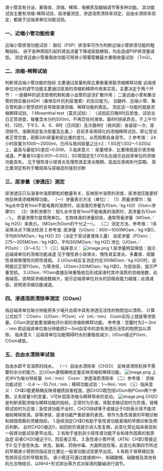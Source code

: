 ## 


肾小管具有分泌、重吸收、浓缩、稀释、电解质及酸碱调节等多种功能。
其功能试验主要有浓缩-稀释试验、尿渗量测定、渗透溶质清除率测定、自由水清除率测定，都属于远端肾单位功能试验。

### 一、近端小管功能检查
近端小管排泄功能试验：
酚红（PSP）排泄率可作为判断近端小管排泄功能的粗略指标。
由于各种原因引起的肾血流量下降或尿路梗阻，均会造成PSP排泄量减低。
测定肾近曲小管重吸收功能可用肾小管葡萄糖最大重吸收量试验 （TmG）。

### 二、浓缩-稀释试验
判断肾远端小管功能的指标
主要通过尿量和尿比重衡量肾脏浓缩稀释功能
远端肾单位对水的调节功能主要通过尿液的浓缩和稀释作用来实现，主要决定于两个环节：
一是髓袢的逆流倍增机制和直小血管的逆流扩散作用；
二是远曲小管和集合管的效应器对ADH（垂体后叶抗利尿激素）的反应能力。
当髓袢、远端小管、集合管和直小管受损时会导致尿液浓缩、稀释功能的紊乱。
测定这一功能的就是浓缩稀释试验。
1.Mosenthal test（莫氏试验）：
（试验前日晚8时后禁食，试验当日正常进食，每餐含水分约500ml，不再饮任何液体。晨8时排尿弃去，于上午10时、12时，下午2、4、6、8时（日间尿）及次晨8时（夜间尿）各留尿～次，尿须排尽。准确测定各次尿量及比重。）
目前多采用简化的浓缩稀释试验，即让受试者正常饮食，观察24h尿量和尿比重的变化，从而观察自身调节。
2.参考值：
24小时尿量为1000～2000ml，日间与夜间尿量之比≥2：1
SG在1.002～1.020以上，最高与最低SG差应>0.009。
3.临床意义：
尿量增多、比重降低提示肾浓缩减退，严重者SG差0.001～0.002，SG常固定在1.010左右提示远段肾单位的浓缩功能丧失。
见于慢性肾小球肾炎及慢性肾盂肾炎晚期，高血压肾病失代偿期。
尿比重测定有利于糖尿病与尿崩症的鉴别诊断

### 三、尿渗量（渗透压）测定
尿渗透压只与溶液中溶质颗粒的数量有关，反映尿中溶质的浓度，尿渗透压能更好地反映肾浓缩稀释功能。 
（一）渗量表示方法（单位）：
（1）质量渗摩尔：指1kg水中含有1mol不能电离的溶质时，该溶液的渗量为1Osm／kg H20（Osm=渗摩尔）
（2）体积渗摩尔：指1L水中含有1mol不能电离的溶质时，其渗量为1Osm／L。
质量渗摩尔是常用单位。
生物体液的渗量较低，通常用毫渗量（MOsm／kg H2O）来表示。（MOsm为Osm的千分之一）。
（二）测定方法、参考值：
1多采用冰点下降法检测
2.参考值:
尿渗量（UOsm）：600～1000MOsm／kg H**2**O，平均800MOsm／kg H2O
2O（决定于受试者液体入量）
血浆渗量（POsm）：275～305MOsm／kg H**2**O，平均300MOsm／kg H2O
渗比（UOsm／POsm）：（3～4.5）：1
（三）临床意义：
![image.png](https://cdn.nlark.com/yuque/0/2022/png/33570603/1666481803349-0e3481d8-f608-4b32-b53c-4a18774b92c7.png#clientId=u09f5fc15-e216-4&crop=0&crop=0&crop=1&crop=1&from=paste&id=u567ff243&margin=%5Bobject%20Object%5D&name=image.png&originHeight=98&originWidth=501&originalType=url&ratio=1&rotation=0&showTitle=false&size=6607&status=done&style=none&taskId=u591eef46-a8d2-402a-b817-f04ba4e428f&title=)
1.尿渗量明显降低：提示远端肾单位的浓缩功能减退 
见于慢性肾小球肾炎、慢性肾盂肾炎、多囊肾、尿酸性肾病等慢性间质性肾病。
2.UOsm经反复测定约在300MOsm／kg H2O时，说明接近正常POsm，为等渗尿，UOsm<200MOsm／kg H**2**O，为低张尿，提示严重受损。
3.UOsm／POsm直接反映重吸收后形成尿液时其中溶质的浓缩倍数，此值越高，说明尿浓缩倍数越大，提示远端肾单位对水的回吸收能力越强；此值减低，说明肾浓缩功能减退。

### 四、渗透溶质清除率测定（COsm）
指远端肾单位每分钟能把多少毫升血浆中具有渗透压活性的物质加以清除。
计算公式如下：COsm=（UOsm／POsm）×V（ml／min）
Cosm实际上就是等渗尿量。COsm测定能更准确地评价肾的浓缩和稀释功能。
参考值：空腹时为2～3ml／min
即远端肾单位每分钟能把2～3ml血浆中的具有渗透压活性的物质加以清除。
临床意义：远端肾单位功能障碍时水的重吸收减少，UOsm接近POsm，COsm减低。

### 五、自由水清除率试验
自由水即不含溶质的纯水。
（一）自由水清除率（CH2O）
反映肾清除机体不需要的水分的能力，比UOsm更精确地定量反映浓缩和稀释功能。 
![image.png](https://cdn.nlark.com/yuque/0/2022/png/33570603/1666481803393-3c5e1b2f-54b8-43cb-b51d-36118fa25570.png#clientId=u09f5fc15-e216-4&crop=0&crop=0&crop=1&crop=1&from=paste&id=u74915434&margin=%5Bobject%20Object%5D&name=image.png&originHeight=52&originWidth=220&originalType=url&ratio=1&rotation=0&showTitle=false&size=1392&status=done&style=none&taskId=ud8f1ba86-27d8-47bd-b8c4-a8f9247d71f&title=)
上式中V为每分钟尿量（ml／min） Cosm：渗透溶质清除率
（二）参考值：
浓缩功能试验：-0.4 ～ -10.7ml／min；稀释功能试验：1～9ml／min
（三）临床意义：
CH**2**O能更精确反映肾髓质损害程度。因CH2O既包括UOsm和POsm两个参数，又有尿量V的变量，V可补偿尿浓缩与稀释带来的变动。
![image.png](https://cdn.nlark.com/yuque/0/2022/png/33570603/1666481803468-e2551a0f-2d9b-427c-a558-9d8b3ac939b4.png#clientId=u09f5fc15-e216-4&crop=0&crop=0&crop=1&crop=1&from=paste&id=u0e5860ac&margin=%5Bobject%20Object%5D&name=image.png&originHeight=87&originWidth=325&originalType=url&ratio=1&rotation=0&showTitle=false&size=4008&status=done&style=none&taskId=u7a37f6e6-5461-4c0c-9e59-11a150ee41e&title=)
CH2O是判断肾脏浓缩与稀释功能的指标。正常时为负值。肾脏浓缩试验时为负值，肾稀释试验时为正值；急性肾功能不全时，CH2O持续等于或接近于0则表示肾不能浓缩和稀释尿液，排等渗尿，是肾功能严重损害的表现。常作为急性肾衰的早期诊断和病情观察的灵敏指标。
1.连续测定CH**2**O有助于急性肾功能衰竭的早期诊断及预后判断。
此时CH2O接近0，如回到负值提示进入恢复期，此变化常比临床表现和一般肾功能试验更早出现。
2.有助于鉴别非少尿性肾功能不全和肾外因素的氮质血症
前者CH2O接近于0，而后者正常。
3.急性肾小管坏死（ATN）CH**2**O常接近于0
见于急性失血、休克、缺氧、药物中毒、大面积烧伤等。此变化和第四节所述的早期肾小管损伤指征变化要比一般肾功能试验更早出现。
4.有助于肾移植后急性排异反应的早期发现。
肾小管还可通过直接排H+、和磷酸根、硝酸根及其他有机化合物结合、以NH4+形式排出等方式对尿液的酸碱进行调节。
